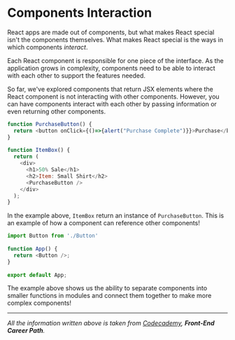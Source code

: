 # Components Interaction

React apps are made out of components, but what makes React special isn't the components themselves. What makes React special is the ways in which components *interact*.

Each React component is responsible for one piece of the interface. As the application grows in complexity, components need to be able to interact with each other to support the features needed.

So far, we've explored components that return JSX elements where the React component is not interacting with other components. However, you can have components interact with each other by passing information or even returning other components.

```javascript
function PurchaseButton() {
  return <button onClick={()=>{alert("Purchase Complete")}}>Purchase</button>
}
 
function ItemBox() {
  return (
    <div>
      <h1>50% Sale</h1>
      <h2>Item: Small Shirt</h2>
      <PurchaseButton />
    </div>
  );
}
```

In the example above, `ItemBox` return an instance of `PurchaseButton`. This is an example of how a component can reference other components!

```javascript
import Button from './Button'
 
function App() {
  return <Button />;
}
 
export default App;
```

The example above shows us the ability to separate components into smaller functions in modules and connect them together to make more complex components!

---
 _All the information written above is taken from [Codecademy](https://www.codecademy.com), **Front-End Career Path**._